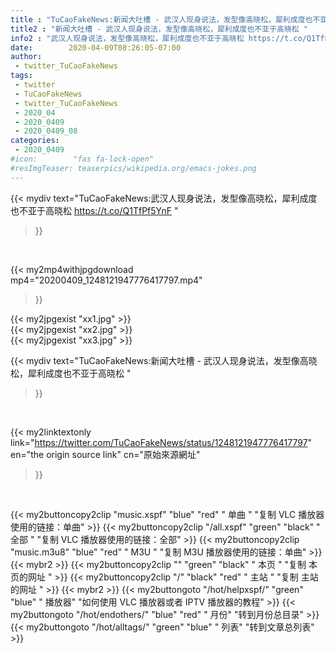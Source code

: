 ```yaml
---
title : "TuCaoFakeNews:新闻大吐槽 - 武汉人现身说法，发型像高晓松，犀利成度也不亚于高晓松 "
title2 : "新闻大吐槽 - 武汉人现身说法，发型像高晓松，犀利成度也不亚于高晓松 "
info2 : "武汉人现身说法，发型像高晓松，犀利成度也不亚于高晓松 https://t.co/Q1TfPf5YnF "
date:        2020-04-09T08:26:05-07:00
author:
 - twitter_TuCaoFakeNews
tags:
 - twitter
 - TuCaoFakeNews
 - twitter_TuCaoFakeNews
 - 2020_04
 - 2020_0409
 - 2020_0409_08
categories:
 - 2020_0409
#icon:        "fas fa-lock-open"
#resImgTeaser: teaserpics/wikipedia.org/emacs-jokes.png
---
```


{{< mydiv text="TuCaoFakeNews:武汉人现身说法，发型像高晓松，犀利成度也不亚于高晓松 https://t.co/Q1TfPf5YnF "
>}}
<br>


{{< my2mp4withjpgdownload mp4="20200409_1248121947776417797.mp4"
>}}

{{< my2jpgexist "xx1.jpg" >}}<br>
{{< my2jpgexist "xx2.jpg" >}}<br>
{{< my2jpgexist "xx3.jpg" >}}<br>



{{< mydiv text="TuCaoFakeNews:新闻大吐槽 - 武汉人现身说法，发型像高晓松，犀利成度也不亚于高晓松 "
>}}
<br>

{{< my2linktextonly link="https://twitter.com/TuCaoFakeNews/status/1248121947776417797"
en="the origin source link" cn="原始來源網址"
>}}


<br>

{{< my2buttoncopy2clip "music.xspf"        "blue"   "red"    " 单曲 "  "复制 VLC 播放器使用的链接：单曲" >}} {{< my2buttoncopy2clip "/all.xspf"         "green"  "black"  " 全部 "  "复制 VLC 播放器使用的链接：全部" >}} {{< my2buttoncopy2clip "music.m3u8"        "blue"   "red"    " M3U  "    "复制 M3U 播放器使用的链接：单曲" >}} {{< mybr2 >}} {{< my2buttoncopy2clip ""                  "green"  "black"  " 本页 "    "复制 本页的网址 " >}} {{< my2buttoncopy2clip "/"                 "black"  "red"    " 主站 "    "复制 主站的网址 " >}} {{< mybr2 >}} {{< my2buttongoto      "/hot/helpxspf/"    "green"  "blue"   " 播放器" "如何使用 VLC 播放器或者 IPTV 播放器的教程" >}} {{< my2buttongoto      "/hot/endothers/"   "blue"   "red"    " 月份"   "转到月份总目录" >}} {{< my2buttongoto      "/hot/alltags/"     "green"  "blue"   " 列表"   "转到文章总列表" >}} 
